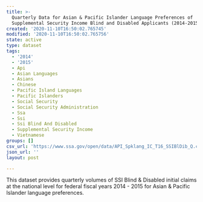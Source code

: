 ```yaml
---
title: >-
  Quarterly Data for Asian & Pacific Islander Language Preferences of
  Supplemental Security Income Blind and Disabled Applicants (2014-2015)
created: '2020-11-10T16:50:02.765745'
modified: '2020-11-10T16:50:02.765756'
state: active
type: dataset
tags:
  - '2014'
  - '2015'
  - Api
  - Asian Languages
  - Asians
  - Chinese
  - Pacific Island Languages
  - Pacific Islanders
  - Social Security
  - Social Security Administration
  - Ssa
  - Ssi
  - Ssi Blind And Disabled
  - Supplemental Security Income
  - Vietnamese
groups: []
csv_url: 'https://www.ssa.gov/open/data/API_Spklang_IC_T16_SSIBlDib_Q.csv'
json_url: ''
layout: post

---
```

This dataset provides quarterly volumes of SSI Blind & Disabled initial claims at the national level for federal fiscal years 2014 - 2015 for Asian & Pacific Islander language preferences.

